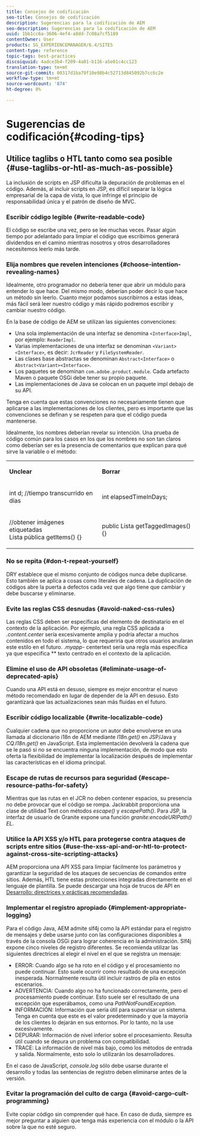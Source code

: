 ```yaml
---
title: Consejos de codificación
seo-title: Consejos de codificación
description: Sugerencias para la codificación de AEM
seo-description: Sugerencias para la codificación de AEM
uuid: 1bb1cc6a-3606-4ef4-a8dd-7c08a7cf5189
contentOwner: User
products: SG_EXPERIENCEMANAGER/6.4/SITES
content-type: reference
topic-tags: best-practices
discoiquuid: 4adce3b4-f209-4a01-b116-a5e01c4cc123
translation-type: tm+mt
source-git-commit: 00317d1ba79f10e98b4c52713d845092b7cc6c2e
workflow-type: tm+mt
source-wordcount: '874'
ht-degree: 0%

---
```



# Sugerencias de codificación{#coding-tips}

## Utilice taglibs o HTL tanto como sea posible {#use-taglibs-or-htl-as-much-as-possible}

La inclusión de scripts en JSP dificulta la depuración de problemas en el código. Además, al incluir scripts en JSP, es difícil separar la lógica empresarial de la capa de vista, lo que infringe el principio de responsabilidad única y el patrón de diseño de MVC.

### Escribir código legible {#write-readable-code}

El código se escribe una vez, pero se lee muchas veces. Pasar algún tiempo por adelantado para limpiar el código que escribimos generará dividendos en el camino mientras nosotros y otros desarrolladores necesitemos leerlo más tarde.

### Elija nombres que revelen intenciones {#choose-intention-revealing-names}

Idealmente, otro programador no debería tener que abrir un módulo para entender lo que hace. Del mismo modo, deberían poder decir lo que hace un método sin leerlo. Cuanto mejor podamos suscribirnos a estas ideas, más fácil será leer nuestro código y más rápido podremos escribir y cambiar nuestro código.

En la base de código de AEM se utilizan las siguientes convenciones:


* Una sola implementación de una interfaz se denomina `<Interface>Impl`, por ejemplo: `ReaderImpl`.
* Varias implementaciones de una interfaz se denominan `<Variant><Interface>`, es decir: `JcrReader` y `FileSystemReader`.
* Las clases base abstractas se denominan `Abstract<Interface>` o `Abstract<Variant><Interface>`.
* Los paquetes se denominan `com.adobe.product.module`.  Cada artefacto Maven o paquete OSGi debe tener su propio paquete.
* Las implementaciones de Java se colocan en un paquete impl debajo de su API.


Tenga en cuenta que estas convenciones no necesariamente tienen que aplicarse a las implementaciones de los clientes, pero es importante que las convenciones se definan y se respeten para que el código pueda mantenerse.

Idealmente, los nombres deberían revelar su intención. Una prueba de código común para los casos en los que los nombres no son tan claros como deberían ser es la presencia de comentarios que explican para qué sirve la variable o el método:

<table> 
 <tbody> 
  <tr> 
   <td><p><strong>Unclear</strong></p> </td> 
   <td><p><strong>Borrar</strong></p> </td> 
  </tr> 
  <tr> 
   <td><p>int d; //tiempo transcurrido en días</p> </td> 
   <td><p>int elapsedTimeInDays;</p> </td> 
  </tr> 
  <tr> 
   <td><p>//obtener imágenes etiquetadas<br /> Lista pública getItems() {}</p> </td> 
   <td><p>public Lista getTaggedImages() {}</p> </td> 
  </tr> 
 </tbody> 
</table>

### No se repita {#don-t-repeat-yourself}

DRY establece que el mismo conjunto de códigos nunca debe duplicarse. Esto también se aplica a cosas como literales de cadena. La duplicación de códigos abre la puerta a defectos cada vez que algo tiene que cambiar y debe buscarse y eliminarse.

### Evite las reglas CSS desnudas {#avoid-naked-css-rules}

Las reglas CSS deben ser específicas del elemento de destinatario en el contexto de la aplicación. Por ejemplo, una regla CSS aplicada a *.content.center* sería excesivamente amplia y podría afectar a muchos contenidos en todo el sistema, lo que requeriría que otros usuarios anularan este estilo en el futuro. *.myapp-* centertext sería una regla más específica ya que especifica  ** texto centrado en el contexto de la aplicación.

### Elimine el uso de API obsoletas {#eliminate-usage-of-deprecated-apis}

Cuando una API está en desuso, siempre es mejor encontrar el nuevo método recomendado en lugar de depender de la API en desuso. Esto garantizará que las actualizaciones sean más fluidas en el futuro.

### Escribir código localizable {#write-localizable-code}

Cualquier cadena que no proporcione un autor debe envolverse en una llamada al diccionario i18n de AEM mediante *I18n.get()* en JSP/Java y *CQ.I18n.get()* en JavaScript. Esta implementación devolverá la cadena que se le pasó si no se encuentra ninguna implementación, de modo que esto oferta la flexibilidad de implementar la localización después de implementar las características en el idioma principal.

### Escape de rutas de recursos para seguridad {#escape-resource-paths-for-safety}

Mientras que las rutas en el JCR no deben contener espacios, su presencia no debe provocar que el código se rompa. Jackrabbit proporciona una clase de utilidad Text con métodos *escape()* y *escapePath()*. Para JSP, la interfaz de usuario de Granite expone una función *granite:encodeURIPath() EL*.

### Utilice la API XSS y/o HTL para protegerse contra ataques de scripts entre sitios {#use-the-xss-api-and-or-htl-to-protect-against-cross-site-scripting-attacks}

AEM proporciona una API XSS para limpiar fácilmente los parámetros y garantizar la seguridad de los ataques de secuencias de comandos entre sitios. Además, HTL tiene estas protecciones integradas directamente en el lenguaje de plantilla. Se puede descargar una hoja de trucos de API en [Desarrollo: directrices y prácticas recomendadas](/help/sites-developing/dev-guidelines-bestpractices.md).

### Implementar el registro apropiado {#implement-appropriate-logging}

Para el código Java, AEM admite slf4j como la API estándar para el registro de mensajes y debe usarse junto con las configuraciones disponibles a través de la consola OSGi para lograr coherencia en la administración. Slf4j expone cinco niveles de registro diferentes. Se recomienda utilizar las siguientes directrices al elegir el nivel en el que se registra un mensaje:

* ERROR: Cuando algo se ha roto en el código y el procesamiento no puede continuar. Esto suele ocurrir como resultado de una excepción inesperada. Normalmente resulta útil incluir rastros de pila en estos escenarios.
* ADVERTENCIA: Cuando algo no ha funcionado correctamente, pero el procesamiento puede continuar. Esto suele ser el resultado de una excepción que esperábamos, como una *PathNotFoundException*.
* INFORMACIÓN: Información que sería útil para supervisar un sistema. Tenga en cuenta que este es el valor predeterminado y que la mayoría de los clientes lo dejarán en sus entornos. Por lo tanto, no la use excesivamente.
* DEPURAR: Información de nivel inferior sobre el procesamiento. Resulta útil cuando se depura un problema con compatibilidad.
* TRACE: La información de nivel más bajo, como los métodos de entrada y salida. Normalmente, esto solo lo utilizarán los desarrolladores.

En el caso de JavaScript, *console.log* sólo debe usarse durante el desarrollo y todas las sentencias de registro deben eliminarse antes de la versión.

### Evitar la programación del culto de carga {#avoid-cargo-cult-programming}

Evite copiar código sin comprender qué hace. En caso de duda, siempre es mejor preguntar a alguien que tenga más experiencia con el módulo o la API sobre la que no esté seguro.
